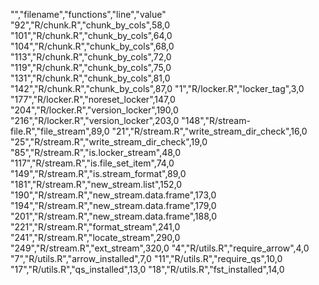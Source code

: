 "","filename","functions","line","value"
"92","R/chunk.R","chunk_by_cols",58,0
"101","R/chunk.R","chunk_by_cols",64,0
"104","R/chunk.R","chunk_by_cols",68,0
"113","R/chunk.R","chunk_by_cols",72,0
"119","R/chunk.R","chunk_by_cols",75,0
"131","R/chunk.R","chunk_by_cols",81,0
"142","R/chunk.R","chunk_by_cols",87,0
"1","R/locker.R","locker_tag",3,0
"177","R/locker.R","noreset_locker",147,0
"204","R/locker.R","version_locker",190,0
"216","R/locker.R","version_locker",203,0
"148","R/stream-file.R","file_stream",89,0
"21","R/stream.R","write_stream_dir_check",16,0
"25","R/stream.R","write_stream_dir_check",19,0
"85","R/stream.R","is.locker_stream",48,0
"117","R/stream.R","is.file_set_item",74,0
"149","R/stream.R","is.stream_format",89,0
"181","R/stream.R","new_stream.list",152,0
"190","R/stream.R","new_stream.data.frame",173,0
"194","R/stream.R","new_stream.data.frame",179,0
"201","R/stream.R","new_stream.data.frame",188,0
"221","R/stream.R","format_stream",241,0
"241","R/stream.R","locate_stream",290,0
"249","R/stream.R","ext_stream",320,0
"4","R/utils.R","require_arrow",4,0
"7","R/utils.R","arrow_installed",7,0
"11","R/utils.R","require_qs",10,0
"17","R/utils.R","qs_installed",13,0
"18","R/utils.R","fst_installed",14,0
